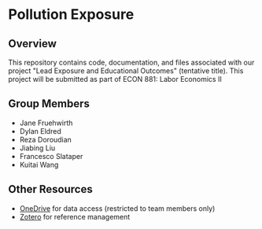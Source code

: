 # Pollution Exposure

## Overview
This repository contains code, documentation, and files associated with our project "Lead Exposure and Educational Outcomes" (tentative title). This project will be submitted as part of ECON 881: Labor Economics II

## Group Members 
- Jane Fruehwirth
- Dylan Eldred
- Reza Doroudian
- Jiabing Liu
- Francesco Slataper
- Kuitai Wang

## Other Resources
- [OneDrive](https://adminliveunc-my.sharepoint.com/:f:/r/personal/deld_ad_unc_edu/Documents/Pollution_881?csf=1&web=1&e=mmdKB6) for data access (restricted to team members only)
- [Zotero]() for reference management
